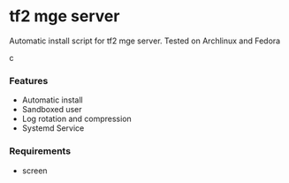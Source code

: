# tf2 mge server

Automatic install script for tf2 mge server. Tested on Archlinux and Fedora

c

### Features
- Automatic install
- Sandboxed user
- Log rotation and compression
- Systemd Service

### Requirements
- screen

